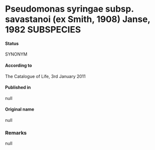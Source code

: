 Pseudomonas syringae subsp. savastanoi (ex Smith, 1908) Janse, 1982 SUBSPECIES
=======

#### Status
SYNONYM

#### According to
The Catalogue of Life, 3rd January 2011

#### Published in
null

#### Original name
null

### Remarks
null